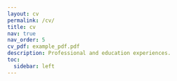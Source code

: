 ```yaml
---
layout: cv
permalink: /cv/
title: cv
nav: true
nav_order: 5
cv_pdf: example_pdf.pdf
description: Professional and education experiences.
toc:
  sidebar: left
---
```

